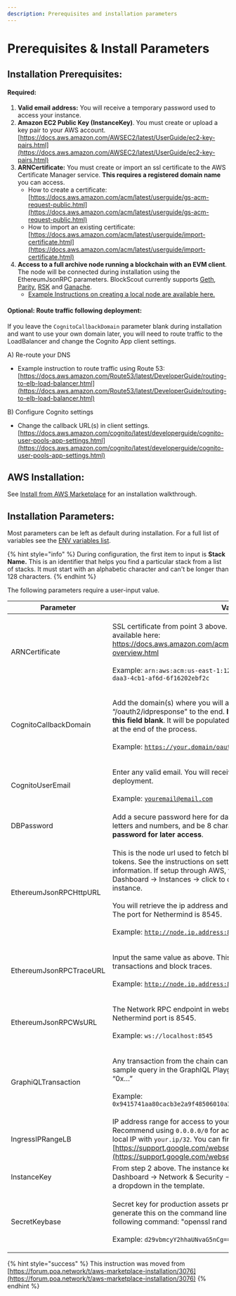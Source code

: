 ```yaml
---
description: Prerequisites and installation parameters
---
```


# Prerequisites & Install Parameters

## Installation Prerequisites:

#### Required:

1. **Valid email address:** You will receive a temporary password used to access your instance.
2. **Amazon EC2 Public Key (InstanceKey)**. You must create or upload a key pair to your AWS account. [https://docs.aws.amazon.com/AWSEC2/latest/UserGuide/ec2-key-pairs.html](https://docs.aws.amazon.com/AWSEC2/latest/UserGuide/ec2-key-pairs.html)
3. **ARNCertificate:** You must create or import an ssl certificate to the AWS Certificate Manager service. **This requires a registered domain name** you can access.
   * How to create a certificate: [https://docs.aws.amazon.com/acm/latest/userguide/gs-acm-request-public.html](https://docs.aws.amazon.com/acm/latest/userguide/gs-acm-request-public.html)
   * How to import an existing certificate: [https://docs.aws.amazon.com/acm/latest/userguide/import-certificate.html](https://docs.aws.amazon.com/acm/latest/userguide/import-certificate.html)
4. **Access to a full archive node running a blockchain with an EVM client**. The node will be connected during installation using the EthereumJsonRPC parameters. BlockScout currently supports [Geth](https://ethereum.gitbooks.io/frontier-guide/getting\_a\_client.html), [Parity](https://wiki.parity.io/Setup), [RSK](https://github.com/rsksmart/rskj/wiki/Install-RskJ-and-join-the-RSK-Wasabi-Mainnet) and [Ganache](https://www.trufflesuite.com/docs/ganache/quickstart).
   * [Example Instructions on creating a local node are available here.](aws-ec2-archive-node-setup.md)

#### Optional: Route traffic following deployment:

If you leave the `CognitoCallbackDomain` parameter blank during installation and want to use your own domain later, you will need to route traffic to the LoadBalancer and change the Cognito App client settings.

A) Re-route your DNS

* Example instruction to route traffic using Route 53: [https://docs.aws.amazon.com/Route53/latest/DeveloperGuide/routing-to-elb-load-balancer.html](https://docs.aws.amazon.com/Route53/latest/DeveloperGuide/routing-to-elb-load-balancer.html)

B) Configure Cognito settings

* Change the callback URL(s) in client settings. [https://docs.aws.amazon.com/cognito/latest/developerguide/cognito-user-pools-app-settings.html](https://docs.aws.amazon.com/cognito/latest/developerguide/cognito-user-pools-app-settings.html)

## AWS Installation:

See [Install from AWS Marketplace](install-from-aws-marketplace.md) for an installation walkthrough.

## Installation Parameters:

Most parameters can be left as default during installation. For a full list of variables see the [ENV variables list](../../../information-and-settings/env-variables.md).

{% hint style="info" %}
During configuration, the first item to input is **Stack Name.** This is an identifier that helps you find a particular stack from a list of stacks. It must start with an alphabetic character and can't be longer than 128 characters.
{% endhint %}

The following parameters require a user-input value.

| Parameter               | Value                                                                                                                                                                                                                                                                                                                                                                                                                                                              |
| ----------------------- | ------------------------------------------------------------------------------------------------------------------------------------------------------------------------------------------------------------------------------------------------------------------------------------------------------------------------------------------------------------------------------------------------------------------------------------------------------------------ |
| ARNCertificate          | <p>SSL certificate from point 3 above. More information on certificates is available here: <a href="https://docs.aws.amazon.com/acm/latest/userguide/acm-overview.html">https://docs.aws.amazon.com/acm/latest/userguide/acm-overview.html</a><br><br>Example: <code>arn:aws:acm:us-east-1:123456789012:certificate/1156aa0c-daa3-4cb1-af6d-6f16202ebf2c</code></p>                                                                                                |
| CognitoCallbackDomain   | <p>Add the domain(s) where you will access BlockScout and append “/oauth2/idpresponse" to the end. <strong>If you do not have a domain, leave this field blank</strong>. It will be populated with the LoadBalancerDNS created at the end of the process.<br><br>Example: <code>https://your.domain/oauth2/idpresponse</code></p>                                                                                                                                  |
| CognitoUserEmail        | <p>Enter any valid email. You will receive a temporary password here after deployment.<br><br>Example: <code>youremail@email.com</code></p>                                                                                                                                                                                                                                                                                                                        |
| DBPassword              | Add a secure password here for database access. Must contain only letters and numbers, and be 8 characters or more. **Record this password for later access**.                                                                                                                                                                                                                                                                                                     |
| EthereumJsonRPCHttpURL  | <p>This is the node url used to fetch blocks, transactions, receipts &#x26; tokens. See the instructions on setting up a node on AWS for more information. If setup through AWS, you can find the address in EC2 Dashboard -> Instances -> click to corresponding archive node instance.<br><br>You will retrieve the ip address and add the port number afterwards. The port for Nethermind is 8545.<br><br>Example: <code>http://node.ip.address:8545</code></p> |
| EthereumJsonRPCTraceURL | <p>Input the same value as above. This is used to fetch internal transactions and block traces.<br><br>Example: <code>http://node.ip.address:8545</code></p>                                                                                                                                                                                                                                                                                                       |
| EthereumJsonRPCWsURL    | <p>The Network RPC endpoint in websocket mode. The default Nethermind port is 8545.<br><br>Example: <code>ws://localhost:8545</code></p>                                                                                                                                                                                                                                                                                                                           |
| GraphiQLTransaction     | <p>Any transaction from the chain can be used. This hash provides a sample query in the GraphIQL Playground and always begins with “0x…”<br><br>Example: <code>0x9415741aa80cacb3e2a9f48506010a3f31fddc7e7a00421381b4e4679d5eba20</code></p>                                                                                                                                                                                                                       |
| IngressIPRangeLB        | IP address range for access to your LoadBalancer instance. Recommend using `0.0.0.0/0` for access from all IPs, or specify your local IP with `your.ip/32`. You can find your ip here: [https://support.google.com/websearch/answer/1696588](https://support.google.com/websearch/answer/1696588)                                                                                                                                                                  |
| InstanceKey             | From step 2 above. The instance key name is located at EC2 Dashboard -> Network & Security -> Key Pairs. It should be available as a dropdown in the template.                                                                                                                                                                                                                                                                                                     |
| SecretKeybase           | <p>Secret key for production assets protection in base64. You can generate this on the command line of your local machine using the following command: "openssl rand -base64 16"<br><br>Example: <code>d29vbmcyY2hhaUNvaG5nCg==</code></p>                                                                                                                                                                                                                         |

{% hint style="success" %}
This instruction was moved from [https://forum.poa.network/t/aws-marketplace-installation/3076](https://forum.poa.network/t/aws-marketplace-installation/3076)
{% endhint %}
